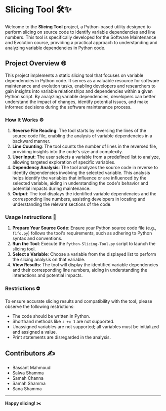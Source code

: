 
# Slicing Tool 🛠️✨

Welcome to the **Slicing Tool** project, a Python-based utility designed to perform slicing on source code to identify variable dependencies and line numbers. This tool is specifically developed for the Software Maintenance and Evolution course, providing a practical approach to understanding and analyzing variable dependencies in Python code.

## Project Overview 🌐

This project implements a static slicing tool that focuses on variable dependencies in Python code. It serves as a valuable resource for software maintenance and evolution tasks, enabling developers and researchers to gain insights into variable relationships and dependencies within a given Python script. By analyzing variable dependencies, developers can better understand the impact of changes, identify potential issues, and make informed decisions during the software maintenance process.

### How It Works ⚙️

1. **Reverse File Reading**: The tool starts by reversing the lines of the source code file, enabling the analysis of variable dependencies in a backward manner.
2. **Line Counting**: The tool counts the number of lines in the reversed file, providing insights into the code's size and complexity.
3. **User Input**: The user selects a variable from a predefined list to analyze, allowing targeted exploration of specific variables.
4. **Dependency Analysis**: The tool analyzes the source code in reverse to identify dependencies involving the selected variable. This analysis helps identify the variables that influence or are influenced by the selected variable, aiding in understanding the code's behavior and potential impacts during maintenance.
5. **Output**: The tool displays the identified variable dependencies and the corresponding line numbers, assisting developers in locating and understanding the relevant sections of the code.

### Usage Instructions 📑

1. **Prepare Your Source Code**: Ensure your Python source code file (e.g., `fifo.py`) follows the tool's requirements, such as adhering to Python syntax and conventions.
2. **Run the Tool**: Execute the `Python-Slicing-Tool.py` script to launch the slicing tool.
3. **Select a Variable**: Choose a variable from the displayed list to perform the slicing analysis on that variable.
4. **View Results**: The tool will display the identified variable dependencies and their corresponding line numbers, aiding in understanding the interactions and potential impacts.

### Restrictions ⛔

To ensure accurate slicing results and compatibility with the tool, please observe the following restrictions:

- The code should be written in Python.
- Shorthand methods like `i += 1` are not supported.
- Unassigned variables are not supported; all variables must be initialized and assigned a value.
- Print statements are disregarded in the analysis.

## Contributors ✍️

- Bassant Mahmoud
- Salwa Shamma
- Samah Channa 
- Samah Shamma
- Sana Shamma
---

**Happy slicing! ✂️**
